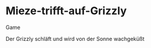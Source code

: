 Mieze-trifft-auf-Grizzly
========================

Game
 
Der Grizzly schläft und wird von der Sonne wachgeküßt
